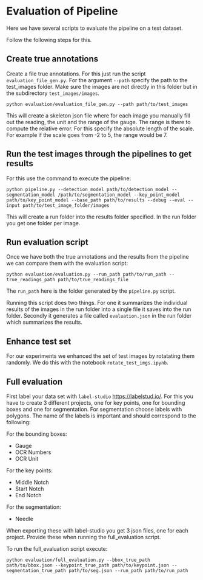 # Evaluation of Pipeline

Here we have several scripts to evaluate the pipeline on a test dataset.

Follow the following steps for this.

## Create true annotations

Create a file true annotations. For this just run the script `evaluation_file_gen.py`. For the argument `--path` specify the path to the test_images folder. Make sure the images are not directly in this folder but in the subdirectory `test_images/images`.

```shell
python evaluation/evaluation_file_gen.py --path path/to/test_images
```

This will create a skeleton json file where for each image you manually fill out the reading, the unit and the range of the gauge. The range is there to compute the relative error. For this specify the absolute length of the scale. For example if the scale goes from -2 to 5, the range would be 7.

## Run the test images through the pipelines to get results

For this use the command to execute the pipeline:

```shell
python pipeline.py --detection_model path/to/detection_model --segmentation_model /path/to/segmentation_model --key_point_model path/to/key_point_model --base_path path/to/results --debug --eval --input path/to/test_image_folder/images
```

This will create a run folder into the results folder specified. In the run folder you get one folder per image.

## Run evaluation script

Once we have both the true annotations and the results from the pipeline we can compare them with the evaluation script:

```shell
python evaluation/evaluation.py --run_path path/to/run_path --true_readings_path path/to/true_readings_file
```

The `run_path` here is the folder generated by the `pipeline.py` script.

Running this script does two things. For one it summarizes the individual results of the images in the run folder into a single file it saves into the run folder.
Secondly it generates a file called `evaluation.json` in the run folder which summarizes the results.

## Enhance test set

For our experiments we enhanced the set of test images by rotatating them randomly. We do this with the notebook `rotate_test_imgs.ipynb`.

## Full evaluation

First label your data set with `label-studio` <https://labelstud.io/>. For this you have to create 3 different projects, one for key points, one for bounding boxes and one for segmentation. For segmentation choose labels with polygons. The name of the labels is important and should correspond to the following:

For the bounding boxes:
- Gauge
- OCR Numbers
- OCR Unit

For the key points:
- Middle Notch
- Start Notch
- End Notch

For the segmentation:
- Needle

When exporting these with label-studio you get 3 json files, one for each project. Provide these when running the full_evaluation script.

To run the full_evaluation script execute:

```shell
python evaluation/full_evaluation.py --bbox_true_path path/to/bbox.json --keypoint_true_path path/to/keypoint.json --segmentation_true_path path/to/seg.json --run_path path/to/run_path
```
